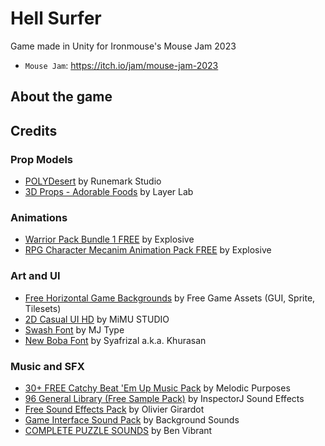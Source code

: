 # Hell Surfer
Game made in Unity for Ironmouse's Mouse Jam 2023

- `Mouse Jam`: https://itch.io/jam/mouse-jam-2023

## About the game

## Credits

### Prop Models
- [POLYDesert](https://assetstore.unity.com/packages/3d/environments/landscapes/polydesert-107196) by Runemark Studio
- [3D Props - Adorable Foods](https://assetstore.unity.com/packages/3d/props/food/3d-props-adorable-foods-31249) by Layer Lab

### Animations
- [Warrior Pack Bundle 1 FREE](https://assetstore.unity.com/packages/3d/animations/warrior-pack-bundle-1-free-36405) by Explosive
- [RPG Character Mecanim Animation Pack FREE](https://assetstore.unity.com/packages/3d/animations/rpg-character-mecanim-animation-pack-free-65284) by Explosive

### Art and UI
- [Free Horizontal Game Backgrounds](https://free-game-assets.itch.io/free-horizontal-game-backgrounds) by Free Game Assets (GUI, Sprite, Tilesets)
- [2D Casual UI HD](https://assetstore.unity.com/packages/2d/gui/icons/2d-casual-ui-hd-82080) by MiMU STUDIO
- [Swash Font](https://fontesk.com/swash-font/) by MJ Type
- [New Boba Font](https://fontesk.com/new-boba-font/) by Syafrizal a.k.a. Khurasan

### Music and SFX
- [30+ FREE Catchy Beat 'Em Up Music Pack](https://assetstore.unity.com/packages/audio/music/30-free-catchy-beat-em-up-music-pack-254121) by Melodic Purposes
- [96 General Library (Free Sample Pack)](https://assetstore.unity.com/packages/audio/sound-fx/96-general-library-free-sample-pack-185157) by InspectorJ Sound Effects
- [Free Sound Effects Pack](https://assetstore.unity.com/packages/audio/sound-fx/free-sound-effects-pack-155776) by Olivier Girardot
- [Game Interface Sound Pack](https://assetstore.unity.com/packages/audio/sound-fx/game-interface-sound-pack-147868) by Background Sounds
- [COMPLETE PUZZLE SOUNDS](https://assetstore.unity.com/packages/audio/sound-fx/complete-puzzle-sounds-259106) by Ben Vibrant